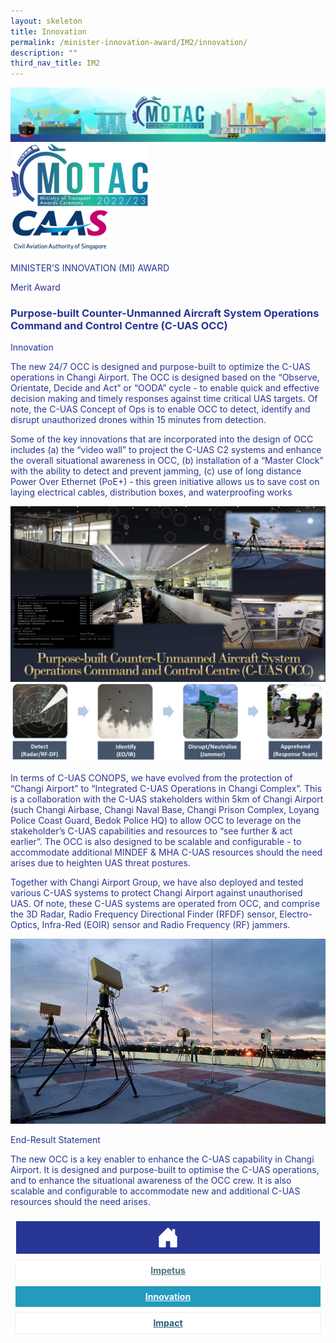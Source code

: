 ```yaml
---
layout: skeleton
title: Innovation
permalink: /minister-innovation-award/IM2/innovation/
description: ""
third_nav_title: IM2
---
```

<style type="text/css">
  .text-pri {
    color: #273592;
  }

  .nav-tabs {
    border-bottom: none !important;
    overflow: hidden !important;
  }

  .nav-link {
    margin: 8px !important;
    border-radius: 0px !important;
    font-weight: 700 !important;
    padding: 0.5rem 2.8rem !important;
  }

  .link-home {
    border: 1px solid #eee !important;
    color: #fff !important;
    background: rgb(39, 54, 149) !important;
    display: flex;
    justify-content: center;
    align-items: center;
  }

  .link-project {
    border: 1px solid #eee !important;
    color: rgb(83, 114, 122) !important;
    background-color: #fff !important;
    display: flex;
    justify-content: center;
    align-items: center;
  }

  .link-project.active {
    border: none !important;
    color: #fff !important;
    background: rgb(41, 115, 144) !important;
  }

  .link-solution {
    border: 1px solid #eee !important;
    color: rgb(69, 148, 145) !important;
    background-color: #fff !important;
    display: flex;
    justify-content: center;
    align-items: center;
  }

  .link-solution.active {
    border: none !important;
    color: #fff !important;
    background: rgb(34, 155, 189) !important;
  }

  .link-impact {
    border: 1px solid #eee !important;
    color: rgb(41, 95, 120) !important;
    background-color: #fff !important;
    display: flex;
    justify-content: center;
    align-items: center;
  }

  .link-impact.active {
    border: none !important;
    color: #fff !important;
    background: rgb(10, 91, 142) !important;
  }
</style>
<img src="/images/hero.png" class="img-fluid"  alt="hero"/>
<div class="container-fluid py-5 card-bg text-pri my-5">
  <div class="row">
    <div class="col-sm-12 pt-4 pb-3 text-center">
      <img src="/images/Logos/MOTAC_header.png" alt="motac logo" class="img-fluid" />
    </div>
  </div>
  <div class="row border border-4 border-info">
    <div class="col-sm-4 py-3 text-center d-flex flex-column align-items-center justify-content-center">
      <img src="/images/Logos/CAAS.png" class="img-fluid" alt="CAAS" />
    </div>
    <div class="col-sm-8 py-3 text-center bg-primary d-flex justify-content-center flex-column aligin-items-center">
      <p class="mb-1 text-light font-weight-bold raleway-font"> MINISTER’S INNOVATION (MI) AWARD </p>
      <p class="mb-0 distinguished-award">Merit Award</p>
    </div>
  </div>
  <div class="row">
    <div class="col-12 py-3">
      <h3 class="text-center font-weight-bold"> Purpose-built Counter-Unmanned Aircraft System Operations Command and Control Centre (C-UAS OCC) </h3>
    </div>
    <div class="col-sm-12 text-center py-2 my-2 bg-heading">
      <p class="mb-0 h3 font-weight-bold text-uppercase text-light"> Innovation </p>
    </div>
    <div class="col-sm-12">
      <div class="row py-2">
        <div class="col-sm-8">
          <p> The new 24/7 OCC is designed and purpose-built to optimize the C-UAS operations in Changi Airport. The OCC is designed based on the “Observe, Orientate, Decide and Act” or “OODA” cycle - to enable quick and effective decision making and timely responses against time critical UAS targets. Of note, the C-UAS Concept of Ops is to enable OCC to detect, identify and disrupt unauthorized drones within 15 minutes from detection. </p>
          <p> Some of the key innovations that are incorporated into the design of OCC includes (a) the “video wall” to project the C-UAS C2 systems and enhance the overall situational awareness in OCC, (b) installation of a “Master Clock” with the ability to detect and prevent jamming, (c) use of long distance Power Over Ethernet (PoE+) - this green initiative allows us to save cost on laying electrical cables, distribution boxes, and waterproofing works </p>
        </div>
        <div class="col-sm-4">
          <img src="/images/MI/IM2/C-UAS OCC Iconic Picture.jpg" class="img-fluid border border-primary border-5 mb-3" alt="" />
          <img src="/images/MI/IM2/CUAS workflow.png" class="img-fluid border border-primary border-5" alt="" />
        </div>
        <div class="col-sm-8">
          <p> In terms of C-UAS CONOPS, we have evolved from the protection of “Changi Airport” to “Integrated C-UAS Operations in Changi Complex”. This is a collaboration with the C-UAS stakeholders within 5km of Changi Airport (such Changi Airbase, Changi Naval Base, Changi Prison Complex, Loyang Police Coast Guard, Bedok Police HQ) to allow OCC to leverage on the stakeholder’s C-UAS capabilities and resources to “see further & act earlier”. The OCC is also designed to be scalable and configurable - to accommodate additional MINDEF & MHA C-UAS resources should the need arises due to heighten UAS threat postures. </p>
        </div>
        <div class="col-sm-4"></div>
        <div class="col-sm-8">
          <p> Together with Changi Airport Group, we have also deployed and tested various C-UAS systems to protect Changi Airport against unauthorised UAS. Of note, these C-UAS systems are operated from OCC, and comprise the 3D Radar, Radio Frequency Directional Finder (RFDF) sensor, Electro-Optics, Infra-Red (EOIR) sensor and Radio Frequency (RF) jammers. </p>
        </div>
        <div class="col-sm-4">
          <img src="/images/MI/IM2/The Rafael Drone Dome System.jpg" class="img-fluid border border-primary border-5 mb-3" alt="" />
        </div>
      </div>
    </div>
  </div>
  <div class="row">
    <div class="col-sm-12 text-center py-2 my-2 bg-heading">
      <p class="mb-0 h3 font-weight-bold text-uppercase text-light"> End-Result Statement </p>
    </div>
    <div class="col-sm-12 py-2">
      <p class="mb-0 font-weight-bold text-pri"> The new OCC is a key enabler to enhance the C-UAS capability in Changi Airport. It is designed and purpose-built to optimise the C-UAS operations, and to enhance the situational awareness of the OCC crew. It is also scalable and configurable to accommodate new and additional C-UAS resources should the need arises. </p>
    </div>
  </div>
  <nav>
    <div class="nav nav-tabs nav-fill" id="nav-tab" role="tablist">
      <a class="nav-link text-uppercase link-home text-decoration-none" id="nav-home-tab" href="/minister-innovation-award/IM2/home/">
        <svg xmlns="http://www.w3.org/2000/svg" width="36" height="36" fill="currentColor" class="bi bi-house-door-fill" viewBox="0 0 16 16">
          <path d="M6.5 14.5v-3.505c0-.245.25-.495.5-.495h2c.25 0 .5.25.5.5v3.5a.5.5 0 0 0 .5.5h4a.5.5 0 0 0 .5-.5v-7a.5.5 0 0 0-.146-.354L13 5.793V2.5a.5.5 0 0 0-.5-.5h-1a.5.5 0 0 0-.5.5v1.293L8.354 1.146a.5.5 0 0 0-.708 0l-6 6A.5.5 0 0 0 1.5 7.5v7a.5.5 0 0 0 .5.5h4a.5.5 0 0 0 .5-.5Z" />
        </svg>
      </a>
      <a class="nav-link link-project text-decoration-none" id="nav-project-tab" href="/minister-innovation-award/IM2/impetus/"> Impetus </a>
      <a class="nav-link active link-solution text-decoration-none" id="nav-solution-tab" href="/minister-innovation-award/IM2/innovation/"> Innovation</a>
      <a class="nav-link link-impact text-decoration-none" id="nav-impact-tab" href="/minister-innovation-award/IM2/impact/"> Impact</a>
    </div>
  </nav>
</div>